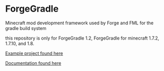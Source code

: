 ForgeGradle
===========

Minecraft mod development framework used by Forge and FML for the gradle build system

this repository is only for ForgeGradle 1.2, ForgeGradle for minecraft 1.7.2, 1.7.10, and 1.8.

[Example project found here](https://github.com/anatawa12/ForgeGradle-example)

[Documentation found here](http://forgegradle.readthedocs.org/)
